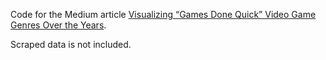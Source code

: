 Code for the Medium article [Visualizing “Games Done Quick” Video Game Genres Over the Years](https://medium.com/random-noise/visualizing-games-done-quick-video-game-genres-over-the-years-21c4cc69b671).

Scraped data is not included.
